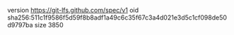 version https://git-lfs.github.com/spec/v1
oid sha256:511c1f9586f5d59f8b8adf1a49c6c35f67c3a4d021e3d5c1cf098de50d9797ba
size 3850
